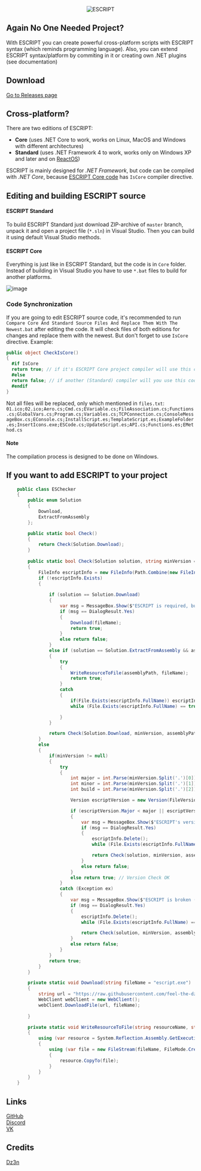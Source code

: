 <p align=center>
  <img alt="ESCRIPT" src="https://user-images.githubusercontent.com/25367511/47752398-03692a00-dc9d-11e8-9b91-3f4e91e8ec1f.png">
</p>

## Again No One Needed Project?

With ESCRIPT you can create powerful cross-platform scripts with ESCRIPT syntax (which reminds programming language). Also, you can extend ESCRIPT syntax/platform by commiting in it or creating own .NET plugins (see documentation)

## Download

[Go to Releases page](https://github.com/feel-the-dz3n/escript/releases)

## Cross-platform?

There are two editions of ESCRIPT:
- **Core** (uses .NET Core to work, works on Linux, MacOS and Windows with different architectures)
- **Standard** (uses .NET Framework 4 to work, works only on Windows XP and later and on [ReactOS](https://github.com/reactos/reactos))

ESCRIPT is mainly designed for *.NET Framework*, but code can be compiled with *.NET Core*, because [ESCRIPT Core code](Core) has `IsCore` compiler directive.

## Editing and building ESCRIPT source

#### ESCRIPT Standard
To build ESCRIPT Standard just download ZIP-archive of `master` branch, unpack it and open a project file (`*.sln`) in Visual Studio. Then you can build it using default Visual Studio methods.

#### ESCRIPT Core
Everything is just like in ESCRIPT Standard, but the code is in `Core` folder. Instead of building in Visual Studio you have to use `*.bat` files to build for another platforms.

![image](https://user-images.githubusercontent.com/25367511/50042666-baafd980-006e-11e9-8edf-9e0eb9a05a3b.png)

### Code Synchronization
If you are going to edit ESCRIPT source code, it's recommended to run `Compare Core And Standard Source Files And Replace Them With The Newest.bat` after editing the code. It will check files of both editions for changes and replace them with the newest. But don't forget to use `IsCore` directive. Example:
```csharp
public object CheckIsCore()
{
  #if IsCore
  return true; // if it's ESCRIPT Core project compiler will use this code
  #else
  return false; // if another (Standard) compiler will you use this code
  #endif
}
```
Not all files will be replaced, only which mentioned in `files.txt`:
```01.ico;02.ico;Aero.cs;Cmd.cs;EVariable.cs;FileAssociation.cs;Functions.cs;GlobalVars.cs;Program.cs;Variables.cs;TCPConnection.cs;ConsoleMessageBox.cs;EConsole.cs;InstallScript.es;TemplateScript.es;ExampleFolder.es;InsertIcons.exe;ESCode.cs;UpdateScript.es;API.cs;Functions.es;EMethod.cs```

#### Note
The compilation process is designed to be done on Windows.

## If you want to add ESCRIPT to your project
```csharp
    public class ESChecker
    {
        public enum Solution
        {
            Download,
            ExtractFromAssembly
        };

        public static bool Check()
        {
            return Check(Solution.Download);
        }
        
        public static bool Check(Solution solution, string minVersion = "5.0.7009", string fileName = "escript.exe", string assemblyPath = null)
        {
            FileInfo escriptInfo = new FileInfo(Path.Combine(new FileInfo(System.Reflection.Assembly.GetExecutingAssembly().Location).Directory.FullName, fileName));
            if (!escriptInfo.Exists)
            {
                
                if (solution == Solution.Download)
                {
                    var msg = MessageBox.Show($"ESCRIPT is required, but not found in program's directory.\r\nDo you want to download it?", "ESCRIPT Checker", MessageBoxButtons.YesNo, MessageBoxIcon.Warning);
                    if (msg == DialogResult.Yes)
                    {
                        Download(fileName);
                        return true;
                    }
                    else return false;
                }
                else if (solution == Solution.ExtractFromAssembly && assemblyPath != null)
                {
                    try
                    {
                        WriteResourceToFile(assemblyPath, fileName);
                        return true;
                    }
                    catch
                    {
                        if(File.Exists(escriptInfo.FullName)) escriptInfo.Delete();
                        while (File.Exists(escriptInfo.FullName) == true) { Thread.Sleep(10); }

                    }
                }

                return Check(Solution.Download, minVersion, assemblyPath, fileName); // If assemblyPath is null or error, let's download it
            }
            else
            {
                if(minVersion != null)
                {
                    try
                    {
                        int major = int.Parse(minVersion.Split('.')[0]);
                        int minor = int.Parse(minVersion.Split('.')[1]);
                        int build = int.Parse(minVersion.Split('.')[2]);

                        Version escriptVersion = new Version(FileVersionInfo.GetVersionInfo(escriptInfo.FullName).FileVersion);

                        if (escriptVersion.Major < major || escriptVersion.Minor < minor || escriptVersion.Build < build)
                        {
                            var msg = MessageBox.Show($"ESCRIPT's version is {escriptVersion.ToString()}, but the minimal version is {minVersion}. Can't continue.\r\n\r\nDo you want to install the right version?", "ESCRIPT Checker", MessageBoxButtons.YesNo, MessageBoxIcon.Warning);
                            if (msg == DialogResult.Yes)
                            {
                                escriptInfo.Delete();
                                while (File.Exists(escriptInfo.FullName) == true) { Thread.Sleep(10);  }

                                return Check(solution, minVersion, assemblyPath, fileName);
                            }
                            else return false;
                        }
                        else return true; // Version Check OK
                    }
                    catch (Exception ex)
                    {
                        var msg = MessageBox.Show($"ESCRIPT is broken ({ex.GetType().Name}: {ex.Message}).\r\nDo you want to reinstall it?", "ESCRIPT Checker", MessageBoxButtons.YesNo, MessageBoxIcon.Warning);
                        if (msg == DialogResult.Yes)
                        {
                            escriptInfo.Delete();
                            while (File.Exists(escriptInfo.FullName) == true) { Thread.Sleep(10); }

                            return Check(solution, minVersion, assemblyPath, fileName);
                        }
                        else return false;
                    }
                }
                return true;
            }
        }

        private static void Download(string fileName = "escript.exe")
        {
            string url = "https://raw.githubusercontent.com/feel-the-dz3n/escript-stuff/master/UpdateFiles/escript-beta.exe";
            WebClient webClient = new WebClient();
            webClient.DownloadFile(url, fileName);
            
        }

        private static void WriteResourceToFile(string resourceName, string fileName)
        {
            using (var resource = System.Reflection.Assembly.GetExecutingAssembly().GetManifestResourceStream(resourceName))
            {
                using (var file = new FileStream(fileName, FileMode.Create, FileAccess.Write))
                {
                    resource.CopyTo(file);
                }
            }
        }
    }
 ```

## Links

[GitHub](https://github.com/feel-the-dz3n/escript)<br>
[Discord](https://discord.gg/jXcjuqv)<br>
[VK](https://vk.com/dz3n.escript)<br>

## Credits

[Dz3n](https://github.com/feel-the-dz3n)
